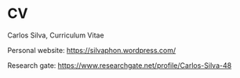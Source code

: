 # CV

Carlos Silva, Curriculum Vitae


Personal website:
https://silvaphon.wordpress.com/
 </p>

Research gate: https://www.researchgate.net/profile/Carlos-Silva-48
